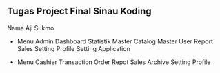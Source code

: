 Tugas Project Final Sinau Koding <br>
----------------------------------------
Nama  Aji Sukmo



- Menu Admin
Dashboard Statistik
Master Catalog
Master User
Report Sales
Setting Profile
Setting Application

- Menu Cashier
Transaction Order
Repot Sales
Archive
Setting Profile
